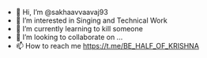 - 👋 Hi, I’m @sakhaavvaavaj93
- 👀 I’m interested in Singing and Technical Work
- 🌱 I’m currently learning to kill someone
- 💞️ I’m looking to collaborate on ...
- 📫 How to reach me https://t.me/BE_HALF_OF_KRISHNA

<!---
REAL NAME :- JAYASANKAR . J 

PHONE NUMBERS :- +91 9544797966 & +91 8304097966

D.O.B :- (30/05/1993

Place :- കാട്ടാക്കട , തിരുവനന്തപുരം 

അഡ്രസ്സ് :- ഇന്ദീവരം , കുരവറ, മണ്ഡപത്തിന് കടവ് , ഒറ്റശേഖരമംഗലം p o 

ടെലഗ്രാം ഐഡി:-  @FULL_CRUAL_MIND 

ജോബ് :- കമ്പ്യൂട്ടർ AND LAPTOP (ACER , HP , SONY VIO) , TV , MOBILE SERVICE ENGINEER

--->
